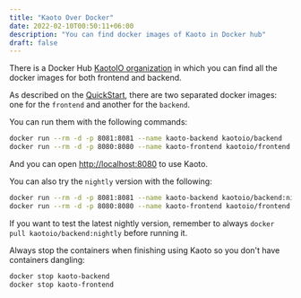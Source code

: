 ```yaml
---
title: "Kaoto Over Docker"
date: 2022-02-10T00:50:11+06:00
description: "You can find docker images of Kaoto in Docker hub"
draft: false
---
```


There is a Docker Hub [KaotoIO organization](https://hub.docker.com/u/kaotoio) in which you can find all the docker images for both frontend and backend.

As described on the [QuickStart](/docs/quickstart/), there are two separated docker images: one for the `frontend` and another for the `backend`.

You can run them with the following commands:

```bash
docker run --rm -d -p 8081:8081 --name kaoto-backend kaotoio/backend 
docker run --rm -d -p 8080:8080 --name kaoto-frontend kaotoio/frontend
```

And you can open [http://localhost:8080](http://localhost:8080) to use Kaoto.

You can also try the `nightly` version with the following:

```bash
docker run --rm -d -p 8081:8081 --name kaoto-backend kaotoio/backend:nightly
docker run --rm -d -p 8080:8080 --name kaoto-frontend kaotoio/frontend:nightly
```

If you want to test the latest nightly version, remember to always `docker pull kaotoio/backend:nightly` before running it.

Always stop the containers when finishing using Kaoto so you don't have containers dangling:

```bash
docker stop kaoto-backend
docker stop kaoto-frontend
```
